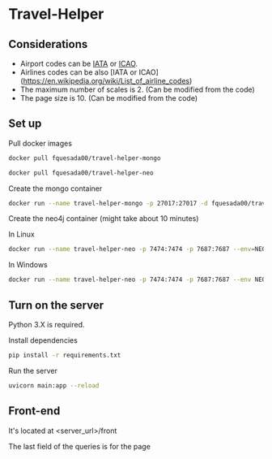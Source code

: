 # Travel-Helper

## Considerations
- Airport codes can be [IATA](https://www.nationsonline.org/oneworld/IATA_Codes/airport_code_list.htm) or [ICAO](https://en.wikipedia.org/wiki/List_of_airports_by_ICAO_code:_A).
- Airlines codes can be also [IATA or ICAO] (https://en.wikipedia.org/wiki/List_of_airline_codes)
- The maximum number of scales is 2. (Can be modified from the code)
- The page size is 10. (Can be modified from the code)
## Set up

Pull docker images

```bash
docker pull fquesada00/travel-helper-mongo
```
```bash
docker pull fquesada00/travel-helper-neo
```

Create the mongo container
```bash
docker run --name travel-helper-mongo -p 27017:27017 -d fquesada00/travel-helper-mongo
```
Create the neo4j container (might take about 10 minutes)


In Linux
```bash
docker run --name travel-helper-neo -p 7474:7474 -p 7687:7687 --env=NEO4J_AUTH=none --env NEO4JLABS_PLUGINS='["apoc"]' -d fquesada00/travel-helper-neo
```

In Windows
```bash
docker run --name travel-helper-neo -p 7474:7474 -p 7687:7687 --env NEO4J_AUTH=none --env NEO4JLABS_PLUGINS="[\"apoc\"]" --rm -d fquesada00/travel-helper-neo
```


## Turn on the server
Python 3.X is required.

Install dependencies
```bash
pip install -r requirements.txt
```

Run the server
```bash
uvicorn main:app --reload
```

## Front-end
It's located at <server_url>/front

The last field of the queries is for the page